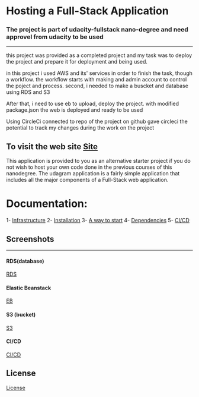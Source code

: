 # Hosting a Full-Stack Application

### **The project is part of udacity-fullstack nano-degree and need approvel from udacity to be used**

---

this project was provided as a completed project and my task was to deploy the project and prepare it for deployment and being used.

in this project i used AWS and its' services in order to finish the task, though a workflow. the workflow starts with making and admin account to control the poject and process. second, i needed to make a buscket and database using RDS and S3

After that, i need to use eb to upload, deploy the project. with modified package.json the web is deployed and ready to be used

Using CircleCi connected to repo of the project on github gave circleci the potential to track my changes during the work on the project

## To visit the web site [Site](http://hamza-udagram.s3-website-us-east-1.amazonaws.com) 


This application is provided to you as an alternative starter project if you do not wish to host your own code done in the previous courses of this nanodegree. The udagram application is a fairly simple application that includes all the major components of a Full-Stack web application.

# Documentation: 
1- [Infrastructure](./documentation/infrastructure.md)
2- [Installation](./documentation/installation.md)
3- [A way to start](./documentation/a-way-to-start.md)
4- [Dependencies](./documentation/dependencies.md)
5- [CI/CD](./documentation/cicd.md)

## Screenshots
---
#### RDS(database)
[RDS](./screenshots/RDS.jpg)

#### Elastic Beanstack
[EB](./screenshot/eb.jpg)

#### S3 (bucket)
[S3](./screenshot/s3.jpg)

#### CI/CD
[CI/CD](./screenshot/ci.jpg)

## License

[License](LICENSE.txt)

